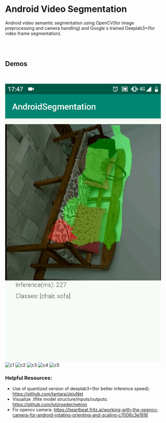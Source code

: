 # Android Video Segmentation
Android video semantic segmentation using OpenCV(for image preprocessing and camera handling) and Google´s trained Deeplab3+(for video frame segmentation).

<br></br>
## Demos
<br></br>
![cenas](Demos/sofa.gif)
![c1](https://i.imgur.com/cbRN3sf.gifv)
![c2](https://i.imgur.com/TOEUYMN.gifv)
![c3](https://i.imgur.com/7Y8b51M.gifv)
![c4](https://i.imgur.com/jYd3rlk.gifv)
![c5](https://i.imgur.com/ZNhRGFZ.gifv)

### Helpful Resources:
* Use of quantized version of deeplab3+(for better inference speed): https://github.com/tantara/JejuNet
* Visualize .tflite model structure/inputs/outputs: https://github.com/lutzroeder/netron
* Fix opencv camera: https://heartbeat.fritz.ai/working-with-the-opencv-camera-for-android-rotating-orienting-and-scaling-c7006c3e1916
